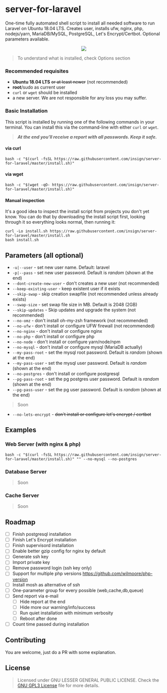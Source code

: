 # server-for-laravel
One-time fully automated shell script to install all needed software to run Laravel on Ubuntu 18.04 LTS. Creates user, installs ufw, nginx, php, nodejs/yarn, MariaDB/MySQL, PostgreSQL, Let's Encrypt/Certbot. Optional parameters available.

<p align="center">
  <a href="https://asciinema.org/a/311864"><img src="https://cdn.jsdelivr.net/gh/insign/server-for-laravel/demo.svg"></a>
</p>

>To understand what is installed, check Options section

### Recommended requisites
- **Ubuntu 18.04 LTS** ~~or at least newer~~ (not recommended)
- **root**/sudo as current user
- `curl` or `wget` should be installed
- a new server. We are not responsible for any loss you may suffer. 
### Basic Installation

This script is installed by running one of the following commands in your terminal. You can install this via the command-line with either `curl` or `wget`.

>**_At the end you'll receive a report with all passwords. Keep it safe._**
#### via curl

```shell
bash -c "$(curl -fsSL https://raw.githubusercontent.com/insign/server-for-laravel/master/install.sh)"
```

#### via wget

```shell
bash -c "$(wget -qO- https://raw.githubusercontent.com/insign/server-for-laravel/master/install.sh)"
```
#### Manual inspection

It's a good idea to inspect the install script from projects you don't yet know. You can do
that by downloading the install script first, looking through it so everything looks normal,
then running it:

```shell
curl -Lo install.sh https://raw.githubusercontent.com/insign/server-for-laravel/master/install.sh
bash install.sh
```

## Parameters (all optional)
* `-u|--user` - set new user name. Default: laravel
* `-p|--pass` - set new user password. Default is _random_ (shown at the end)
* `--dont-create-new-user` - don't creates a new user (not recommended)
* `--keep-existing-user` - keep existent user if it exists
* `--skip-swap` - skip creation swapfile (not recommended unless already exists)
* `--swap-size` - set swap file size in MB. Default is 2048 (2GB)
* `--skip-updates` - Skip updates and upgrade the system (not recommended)
* `--no-omz` - don't install oh-my-zsh framework (not recommended)
* `--no-ufw` - don't install or configure UFW firewall (not recommended)
* `--no-nginx` - don't install or configure nginx
* `--no-php` - don't install or configure php
* `--no-node` - don't install or configure yarn/node/npm
* `--no-mysql` - don't install or configure mysql (MariaDB actually)
* `--my-pass-root` - set the mysql root password. Default is _random_ (shown at the end)
* `--my-pass-user` - set the mysql user password. Default is _random_ (shown at the end)
* `--no-postgres` - don't install or configure postgresql
* `--pg-pass-root` - set the pg postgres user password. Default is _random_ (shown at the end)
* `--pg-pass-user` - set the pg user password. Default is _random_ (shown at the end)

>Soon
* `--no-lets-encrypt` - ~~don't install or configure let's encrypt / certbot~~

## Examples
### Web Server (with nginx & php)
```shell
bash -c "$(curl -fsSL https://raw.githubusercontent.com/insign/server-for-laravel/master/install.sh)" "" --no-mysql --no-postgres
```
### Database Server
>Soon
### Cache Server
>Soon


## Roadmap
- [ ] Finish postgresql installation
- [ ] Finish Let's Encrypt installation
- [ ] Finish supervisord installation
- [ ] Enable better gzip config for nginx by default
- [ ] Generate ssh key
- [ ] Import private key
- [ ] Remove password login (ssh key only)
- [ ] Support for multiple php versions https://github.com/wilmoore/php-version
- [ ] Install mosh as alternative of ssh
- [ ] One-parameter group for every possible (web,cache,db,queue)
- [ ] Send report via e-mail
  - [ ] Hide report at the end
  - [ ] Hide more our warning/info/success
  - [ ] Run quiet installation with minimum verbosity
  - [ ] Reboot after done
- [ ] Count time passed during installation

## Contributing
You are welcome, just do a PR with some explanation.

## License
> Licensed under GNU LESSER GENERAL PUBLIC LICENSE. Check the [GNU GPL3 License](./LICENSE) file for more details.

<!--stackedit_data:
eyJoaXN0b3J5IjpbNTM4MTI2NzUwLC05OTYzMjQzMDcsLTg2Nj
gxMjI0MywtOTk2MzI0MzA3XX0=
-->
